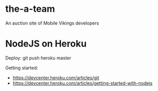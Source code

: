 the-a-team
==========

An auction site of Mobile Vikings developers

NodeJS on Heroku
================

Deploy: git push heroku master

Getting started:

 * https://devcenter.heroku.com/articles/git
 * https://devcenter.heroku.com/articles/getting-started-with-nodejs